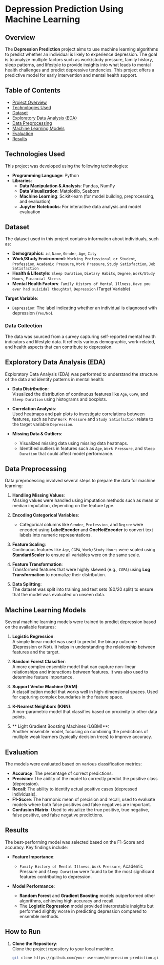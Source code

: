 # Depression Prediction Using Machine Learning  

## Overview  
The **Depression Prediction** project aims to use machine learning algorithms to predict whether an individual is likely to experience depression. The goal is to analyze multiple factors such as work/study pressure, family history, sleep patterns, and lifestyle to provide insights into what leads to mental health challenges and predict depressive tendencies. This project offers a predictive model for early intervention and mental health support.

## Table of Contents  
- [Project Overview](#overview)  
- [Technologies Used](#technologies-used)  
- [Dataset](#dataset)  
- [Exploratory Data Analysis (EDA)](#exploratory-data-analysis-eda)  
- [Data Preprocessing](#data-preprocessing)  
- [Machine Learning Models](#machine-learning-models)  
- [Evaluation](#evaluation)  
- [Results](#results)  


## Technologies Used  
This project was developed using the following technologies:

- **Programming Language**: Python  
- **Libraries**:  
  - **Data Manipulation & Analysis**: Pandas, NumPy  
  - **Data Visualization**: Matplotlib, Seaborn  
  - **Machine Learning**: Scikit-learn (for model building, preprocessing, and evaluation)  
  - **Jupyter Notebooks**: For interactive data analysis and model evaluation  

## Dataset  
The dataset used in this project contains information about individuals, such as:

- **Demographics**: `id`, `Name`, `Gender`, `Age`, `City`  
- **Work/Study Environment**: `Working Professional or Student`, `Profession`, `Academic Pressure`, `Work Pressure`, `Study Satisfaction`, `Job Satisfaction`  
- **Health & Lifestyle**: `Sleep Duration`, `Dietary Habits`, `Degree`, `Work/Study Hours`, `Financial Stress`  
- **Mental Health Factors**: `Family History of Mental Illness`, `Have you ever had suicidal thoughts?`, `Depression` (Target Variable)  

**Target Variable**:  
- `Depression`: The label indicating whether an individual is diagnosed with depression (`Yes/No`).

### Data Collection
The data was sourced from a survey capturing self-reported mental health indicators and lifestyle data. It reflects various demographic, work-related, and health aspects that can contribute to depression.

## Exploratory Data Analysis (EDA)  
Exploratory Data Analysis (EDA) was performed to understand the structure of the data and identify patterns in mental health:

- **Data Distribution**:  
  Visualized the distribution of continuous features like `Age`, `CGPA`, and `Sleep Duration` using histograms and boxplots.
  
- **Correlation Analysis**:  
  Used heatmaps and pair plots to investigate correlations between features, such as how `Work Pressure` and `Study Satisfaction` relate to the target variable `Depression`.

- **Missing Data & Outliers**:  
  - Visualized missing data using missing data heatmaps.  
  - Identified outliers in features such as `Age`, `Work Pressure`, and `Sleep Duration` that could affect model performance.

## Data Preprocessing  
Data preprocessing involved several steps to prepare the data for machine learning:

1. **Handling Missing Values**:  
   Missing values were handled using imputation methods such as mean or median imputation, depending on the feature type.

2. **Encoding Categorical Variables**:  
   - Categorical columns like `Gender`, `Profession`, and `Degree` were encoded using **LabelEncoder** and **OneHotEncoder** to convert text labels into numeric representations.

3. **Feature Scaling**:  
   Continuous features like `Age`, `CGPA`, `Work/Study Hours` were scaled using **StandardScaler** to ensure all variables were on the same scale.

4. **Feature Transformation**:  
   Transformed features that were highly skewed (e.g., `CGPA`) using **Log Transformation** to normalize their distribution.

5. **Data Splitting**:  
   The dataset was split into training and test sets (80/20 split) to ensure that the model was evaluated on unseen data.

## Machine Learning Models  
Several machine learning models were trained to predict depression based on the available features:

1. **Logistic Regression**:  
   A simple linear model was used to predict the binary outcome (Depression or Not). It helps in understanding the relationship between features and the target.

2. **Random Forest Classifier**:  
   A more complex ensemble model that can capture non-linear relationships and interactions between features. It was also used to determine feature importance.

3. **Support Vector Machine (SVM)**:  
   A classification model that works well in high-dimensional spaces. Used for capturing complex boundaries in the feature space.

4. **K-Nearest Neighbors (KNN)**:  
   A non-parametric model that classifies based on proximity to other data points.

5. ** Light Gradient Boosting Machines (LGBM)**:  
   Another ensemble model, focusing on combining the predictions of multiple weak learners (typically decision trees) to improve accuracy.

## Evaluation  
The models were evaluated based on various classification metrics:

- **Accuracy**: The percentage of correct predictions.  
- **Precision**: The ability of the model to correctly predict the positive class (depression).  
- **Recall**: The ability to identify actual positive cases (depressed individuals).  
- **F1-Score**: The harmonic mean of precision and recall, used to evaluate models where both false positives and false negatives are important.  
- **Confusion Matrix**: Used to visualize the true positive, true negative, false positive, and false negative predictions.  

## Results  
The best-performing model was selected based on the F1-Score and accuracy. Key findings include:

- **Feature Importance**:  
  - `Family History of Mental Illness`, `Work Pressure`, Academic Pressure and `Sleep Duration` were found to be the most significant features contributing to depression.
  
- **Model Performance**:  
  - **Random Forest** and **Gradient Boosting** models outperformed other algorithms, achieving high accuracy and recall.  
  - The **Logistic Regression** model provided interpretable insights but performed slightly worse in predicting depression compared to ensemble methods.

## How to Run  

1. **Clone the Repository**:  
   Clone the project repository to your local machine.  
   ```bash  
   git clone https://github.com/your-username/depression-prediction.git  
